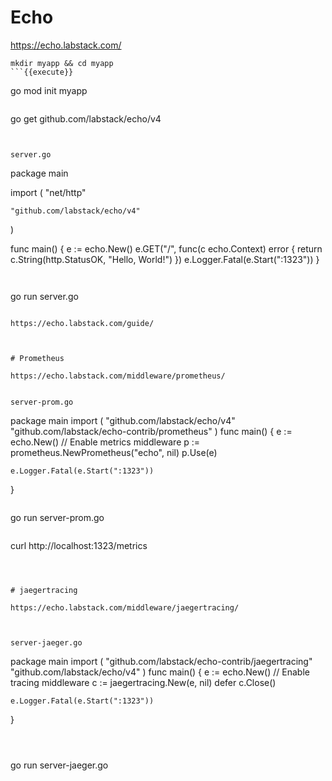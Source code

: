 # Echo

https://echo.labstack.com/


```
mkdir myapp && cd myapp
```{{execute}}

```
go mod init myapp
```{{execute}}

```
go get github.com/labstack/echo/v4
```{{execute}}


server.go

```
package main

import (
	"net/http"
	
	"github.com/labstack/echo/v4"
)

func main() {
	e := echo.New()
	e.GET("/", func(c echo.Context) error {
		return c.String(http.StatusOK, "Hello, World!")
	})
	e.Logger.Fatal(e.Start(":1323"))
}

```{{copy}}


```
go run server.go
```{{execute}}

https://echo.labstack.com/guide/



# Prometheus

https://echo.labstack.com/middleware/prometheus/


server-prom.go
```
package main
import (
    "github.com/labstack/echo/v4"
    "github.com/labstack/echo-contrib/prometheus"
)
func main() {
    e := echo.New()
    // Enable metrics middleware
    p := prometheus.NewPrometheus("echo", nil)
    p.Use(e)

    e.Logger.Fatal(e.Start(":1323"))
}
```{{copy}}

```
go run server-prom.go
```{{execute}}

```
curl http://localhost:1323/metrics
```{{execute}}



# jaegertracing

https://echo.labstack.com/middleware/jaegertracing/



server-jaeger.go
```
package main
import (
    "github.com/labstack/echo-contrib/jaegertracing"
    "github.com/labstack/echo/v4"
)
func main() {
    e := echo.New()
    // Enable tracing middleware
    c := jaegertracing.New(e, nil)
    defer c.Close()

    e.Logger.Fatal(e.Start(":1323"))
}
```{{copy}}



```
go run server-jaeger.go
```{{execute}}
